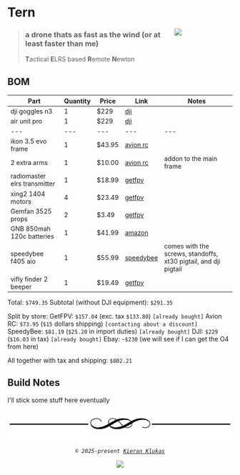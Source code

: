 # Tern

<img src="https://cachet.dunkirk.sh/emojis/tern/r" width="130" align="right">

> ### a drone thats as fast as the wind (or at least faster than me)
> **T**actical **E**LRS based **R**emote **N**ewton

## BOM

| Part | Quantity | Price | Link | Notes |
| --- | --- | --- | --- | --- |
| dji goggles n3 | 1 | $229 | [dji](https://store.dji.com/product/dji-goggles-3-refurbished-unit?from=pages-refurbished&vid=182571) | |
| air unit pro | 1 | $229 | [dji](https://store.dji.com/product/dji-o4-air-unit-pro?vid=180741&from=search-result-v2&position=0&total_result=20) | |
| --- | --- | --- | --- | --- |
| ikon 3.5 evo frame | 1 | $43.95 | [avion rc](https://avionrc.com/products/Nexa-3.5-EVO-PRO-Frame-Kit-.html) | |
| 2 extra arms | 1 | $10.00 | [avion rc](https://avionrc.com/products/Nexa-3.5-EVO-PRO-Frame-Kit-.html) | addon to the main frame |
| radiomaster elrs transmitter | 1 | $18.99 | [getfpv](https://www.getfpv.com/radiomaster-rp1-v2-expresslrs-2-4ghz-nano-receiver-w-65mm-ufl-t-antenna.html) | |
| xing2 1404 motors | 4 | $23.49 | [getfpv](https://www.getfpv.com/iflight-xing2-1404-3000kv-3800kv-4600kv-toothpick-motor.html) | |
| Gemfan 3525 props | 2 | $3.49 | [getfpv](https://www.getfpv.com/gemfan-3525-hurricane-3-blade-propeller-w-m5-adapters-set-of-4-1-5mm.html) | |
| GNB 850mah 120c batteries | 1 | $41.99 | [amazon](https://www.amazon.com/dp/B0B68MV9LD) | |
| speedybee f405 aio | 1 | $55.99 | [speedybee](https://www.speedybee.com/speedybee-f405-aio-40a-bluejay-25-5x25-5-3-6s-flight-controller/) | comes with the screws, standoffs, xt30 pigtail, and dji pigtail |
| vifly finder 2 beeper | 1 | $19.49 | [getfpv](https://www.getfpv.com/vifly-finder-2-drone-buzzer.html) | |

Total: `$749.35`
Subtotal (without DJI equipment): `$291.35`

Split by store:
GetFPV: `$157.04` (exc. tax `$133.80`) `[already bought]`
Avion RC: `$73.95` (`$15` dollars shipping) `[contacting about a discount]`
SpeedyBee: `$81.19` (`$25.20` in import duties) `[already bought]`
DJI: `$229` (`$16.03` in tax) `[already bought]`
Ebay: `~$230` (we will see if I can get the O4 from here)

All together with tax and shipping: `$802.21`

## Build Notes

I'll stick some stuff here eventually

<p align="center">
	<img src="https://raw.githubusercontent.com/taciturnaxolotl/carriage/master/.github/images/line-break.svg" />
</p>

<p align="center">
	<i><code>&copy 2025-present <a href="https://github.com/taciturnaxolotl">Kieran Klukas</a></code></i>
</p>

<p align="center">
	<a href="https://github.com/taciturnaxolotl/tern/blob/master/LICENSE.md"><img src="https://img.shields.io/static/v1.svg?style=for-the-badge&label=License&message=MIT&logoColor=d9e0ee&colorA=363a4f&colorB=b7bdf8"/></a>
</p>
